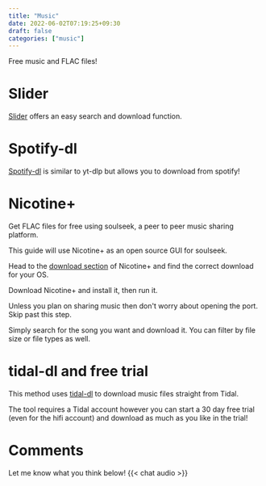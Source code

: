 ```yaml
---
title: "Music"
date: 2022-06-02T07:19:25+09:30
draft: false
categories: ["music"]
---
```


Free music and FLAC files!

# Slider
[Slider](https://slider.kz/) offers an easy search and download function.

# Spotify-dl
[Spotify-dl](https://github.com/SathyaBhat/spotify-dl) is similar to yt-dlp but allows you to download from spotify!


# Nicotine+
Get FLAC files for free using soulseek, a peer to peer music sharing platform.

This guide will use Nicotine+ as an open source GUI for soulseek.

Head to the [download section](https://nicotine-plus.org/doc/DOWNLOADS.html) of Nicotine+ and find the correct download for your OS.

Download Nicotine+ and install it, then run it.

Unless you plan on sharing music then don't worry about opening the port. Skip past this step.


Simply search for the song you want and download it. You can filter by file size or file types as well.

# tidal-dl and free trial
This method uses [tidal-dl](https://github.com/yaronzz/Tidal-Media-Downloader-PRO) to download music files straight from Tidal. 

The tool requires a Tidal account however you can start a 30 day free trial (even for the hifi account) and download as much as you like in the trial!

# Comments
Let me know what you think below!
{{< chat audio >}}